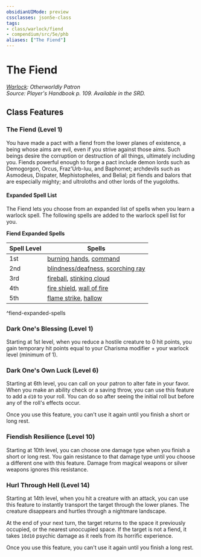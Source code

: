 ```yaml
---
obsidianUIMode: preview
cssclasses: json5e-class
tags:
- class/warlock/fiend
- compendium/src/5e/phb
aliases: ["The Fiend"]
---
```

# The Fiend
*[Warlock](warlock.md): Otherworldly Patron*  
*Source: Player's Handbook p. 109. Available in the SRD.*  


## Class Features

### The Fiend (Level 1)

You have made a pact with a fiend from the lower planes of existence, a being whose aims are evil, even if you strive against those aims. Such beings desire the corruption or destruction of all things, ultimately including you. Fiends powerful enough to forge a pact include demon lords such as Demogorgon, Orcus, Fraz'Urb-luu, and Baphomet; archdevils such as Asmodeus, Dispater, Mephistopheles, and Belial; pit fiends and balors that are especially mighty; and ultroloths and other lords of the yugoloths.

#### Expanded Spell List

The Fiend lets you choose from an expanded list of spells when you learn a warlock spell. The following spells are added to the warlock spell list for you.

**Fiend Expanded Spells**

| Spell Level | Spells |
|-------------|--------|
| 1st | [burning hands](burning-hands.md), [command](command.md) |
| 2nd | [blindness/deafness](blindness-deafness.md), [scorching ray](scorching-ray.md) |
| 3rd | [fireball](fireball.md), [stinking cloud](stinking-cloud.md) |
| 4th | [fire shield](fire-shield.md), [wall of fire](wall-of-fire.md) |
| 5th | [flame strike](flame-strike.md), [hallow](hallow.md) |
^fiend-expanded-spells

### Dark One's Blessing (Level 1)

Starting at 1st level, when you reduce a hostile creature to 0 hit points, you gain temporary hit points equal to your Charisma modifier + your warlock level (minimum of 1).

### Dark One's Own Luck (Level 6)

Starting at 6th level, you can call on your patron to alter fate in your favor. When you make an ability check or a saving throw, you can use this feature to add a `d10` to your roll. You can do so after seeing the initial roll but before any of the roll's effects occur.

Once you use this feature, you can't use it again until you finish a short or long rest.

### Fiendish Resilience (Level 10)

Starting at 10th level, you can choose one damage type when you finish a short or long rest. You gain resistance to that damage type until you choose a different one with this feature. Damage from magical weapons or silver weapons ignores this resistance.

### Hurl Through Hell (Level 14)

Starting at 14th level, when you hit a creature with an attack, you can use this feature to instantly transport the target through the lower planes. The creature disappears and hurtles through a nightmare landscape.

At the end of your next turn, the target returns to the space it previously occupied, or the nearest unoccupied space. If the target is not a fiend, it takes `10d10` psychic damage as it reels from its horrific experience.

Once you use this feature, you can't use it again until you finish a long rest.